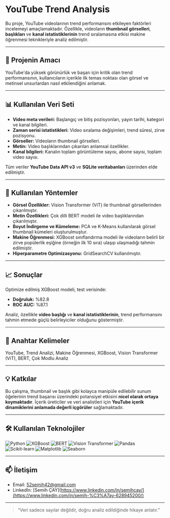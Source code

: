 # YouTube Trend Analysis

Bu proje, YouTube videolarının trend performansını etkileyen faktörleri incelemeyi amaçlamaktadır. Özellikle, videoların **thumbnail görselleri**, **başlıkları** ve **kanal istatistiklerinin** trend sıralamasına etkisi makine öğrenmesi teknikleriyle analiz edilmiştir.

---

## 🚀 Projenin Amacı
YouTube'da yüksek görünürlük ve başarı için kritik olan trend performansının, kullanıcıların içerikle ilk temas noktası olan görsel ve metinsel unsurlardan nasıl etkilendiğini anlamak.

---

## 📊 Kullanılan Veri Seti

- **Video meta verileri:** Başlangıç ve bitiş pozisyonları, yayın tarihi, kategori ve kanal bilgileri.  
- **Zaman serisi istatistikleri:** Video sıralama değişimleri, trend süresi, zirve pozisyonu.  
- **Görseller:** Videoların thumbnail görselleri.  
- **Metin:** Video başlıklarından çıkarılan anlamsal özellikler.  
- **Kanal bilgileri:** Kanalın toplam görüntüleme sayısı, abone sayısı, toplam video sayısı.  

Tüm veriler **YouTube Data API v3** ve **SQLite veritabanları** üzerinden elde edilmiştir.

---

## 🧠 Kullanılan Yöntemler

- **Görsel Özellikler:** Vision Transformer (ViT) ile thumbnail görsellerinden çıkarılmıştır.  
- **Metin Özellikleri:** Çok dilli BERT modeli ile video başlıklarından çıkarılmıştır.  
- **Boyut İndirgeme ve Kümeleme:** PCA ve K-Means kullanılarak görsel thumbnail kümeleri oluşturulmuştur.  
- **Makine Öğrenmesi:** XGBoost sınıflandırma modeli ile videoların belirli bir zirve popülerlik eşiğine (örneğin ilk 10 sıra) ulaşıp ulaşmadığı tahmin edilmiştir.  
- **Hiperparametre Optimizasyonu:** GridSearchCV kullanılmıştır.

---

## 📈 Sonuçlar

Optimize edilmiş XGBoost modeli, test verisinde:  

- **Doğruluk:** %82.8  
- **ROC AUC:** %87.1  

Analiz, özellikle **video başlığı** ve **kanal istatistiklerinin**, trend performansını tahmin etmede güçlü belirleyiciler olduğunu göstermiştir.

---

## 🔑 Anahtar Kelimeler

YouTube, Trend Analizi, Makine Öğrenmesi, XGBoost, Vision Transformer (ViT), BERT, Çok Modlu Analiz

---

## 💡 Katkılar

Bu çalışma, thumbnail ve başlık gibi kolayca manipüle edilebilir sunum öğelerinin trend başarısı üzerindeki potansiyel etkisini **nicel olarak ortaya koymaktadır**. İçerik üreticiler ve veri analistleri için **YouTube içerik dinamiklerini anlamada değerli içgörüler** sağlamaktadır.

---

## 🛠 Kullanılan Teknolojiler
![Python](https://img.shields.io/badge/Python-3776AB?style=flat&logo=python&logoColor=white)
![XGBoost](https://img.shields.io/badge/XGBoost-FF9900?style=flat)
![BERT](https://img.shields.io/badge/BERT-2CA5E0?style=flat)
![Vision Transformer](https://img.shields.io/badge/ViT-6C63FF?style=flat)
![Pandas](https://img.shields.io/badge/Pandas-150458?style=flat&logo=pandas&logoColor=white)
![Scikit-learn](https://img.shields.io/badge/Scikit--learn-F7931E?style=flat&logo=scikitlearn&logoColor=white)
![Matplotlib](https://img.shields.io/badge/Matplotlib-11557C?style=flat&logo=matplotlib&logoColor=white)
![Seaborn](https://img.shields.io/badge/Seaborn-77AADD?style=flat)

---

## 📫 İletişim
- Email: 52semih42@gmail.com  
- LinkedIn: [Semih ÇAY](https://www.linkedin.com/in/semihcay/](https://www.linkedin.com/in/semih-%C3%A7ay-628945200/)  

---

> “Veri sadece sayılar değildir, doğru analiz edildiğinde hikaye anlatır.”  
